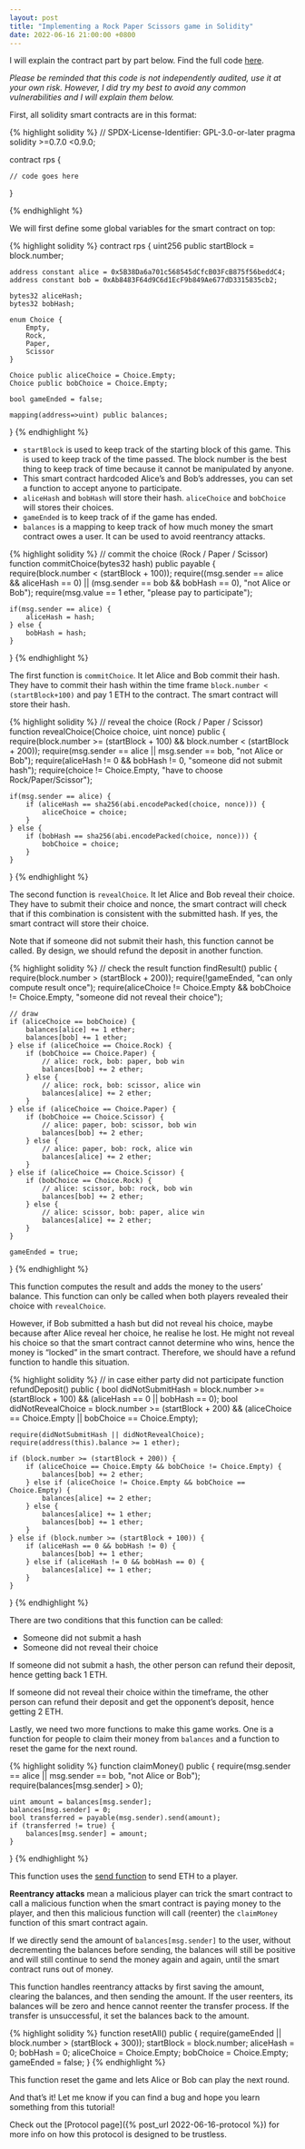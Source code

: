 ```yaml
---
layout: post
title: "Implementing a Rock Paper Scissors game in Solidity"
date: 2022-06-16 21:00:00 +0800
---
```


I will explain the contract part by part below. Find the full code [here](/rps.sol).

_Please be reminded that this code is not independently audited, use it at your own risk. However, I did try my best to avoid any common vulnerabilities and I will explain them below._

First, all solidity smart contracts are in this format:

{% highlight solidity %}
// SPDX-License-Identifier: GPL-3.0-or-later
pragma solidity >=0.7.0 <0.9.0;

contract rps {

    // code goes here

}

{% endhighlight %}

We will first define some global variables for the smart contract on top:

{% highlight solidity %}
contract rps {
    uint256 public startBlock = block.number;

    address constant alice = 0x5B38Da6a701c568545dCfcB03FcB875f56beddC4;
    address constant bob = 0xAb8483F64d9C6d1EcF9b849Ae677dD3315835cb2;

    bytes32 aliceHash;
    bytes32 bobHash;

    enum Choice {
        Empty,
        Rock,
        Paper,
        Scissor
    }

    Choice public aliceChoice = Choice.Empty;
    Choice public bobChoice = Choice.Empty;

    bool gameEnded = false;

    mapping(address=>uint) public balances;

}
{% endhighlight %}

- `startBlock` is used to keep track of the starting block of this game. This is used to keep track of the time passed. The block number is the best thing to keep track of time because it cannot be manipulated by anyone.
- This smart contract hardcoded Alice’s and Bob’s addresses, you can set a function to accept anyone to participate.
- `aliceHash` and `bobHash` will store their hash. `aliceChoice` and `bobChoice` will stores their choices.
- `gameEnded` is to keep track of if the game has ended.
- `balances` is a mapping to keep track of how much money the smart contract owes a user. It can be used to avoid reentrancy attacks.

{% highlight solidity %}
// commit the choice (Rock / Paper / Scissor)
function commitChoice(bytes32 hash) public payable {
    require(block.number < (startBlock + 100));
    require((msg.sender == alice && aliceHash == 0) || (msg.sender == bob && bobHash == 0), "not Alice or Bob");
    require(msg.value == 1 ether, "please pay to participate");

    if(msg.sender == alice) {
        aliceHash = hash;
    } else {
        bobHash = hash;
    }
}
{% endhighlight %}

The first function is `commitChoice`. It let Alice and Bob commit their hash. They have to commit their hash within the time frame `block.number < (startBlock+100)` and pay 1 ETH to the contract. The smart contract will store their hash.

{% highlight solidity %}
// reveal the choice (Rock / Paper / Scissor)
function revealChoice(Choice choice, uint nonce) public {
    require(block.number >= (startBlock + 100) && block.number < (startBlock + 200));
    require(msg.sender == alice || msg.sender == bob, "not Alice or Bob");
    require(aliceHash != 0 && bobHash != 0, "someone did not submit hash");
    require(choice != Choice.Empty, "have to choose Rock/Paper/Scissor");

    if(msg.sender == alice) {
        if (aliceHash == sha256(abi.encodePacked(choice, nonce))) {
            aliceChoice = choice;
        }
    } else {
        if (bobHash == sha256(abi.encodePacked(choice, nonce))) {
            bobChoice = choice;
        }
    }
}
{% endhighlight %}

The second function is `revealChoice`. It let Alice and Bob reveal their choice. They have to submit their choice and nonce, the smart contract will check that if this combination is consistent with the submitted hash. If yes, the smart contract will store their choice.

Note that if someone did not submit their hash, this function cannot be called. By design, we should refund the deposit in another function.

{% highlight solidity %}
// check the result
function findResult() public {
    require(block.number > (startBlock + 200));
    require(!gameEnded, "can only compute result once");
    require(aliceChoice != Choice.Empty && bobChoice != Choice.Empty, "someone did not reveal their choice");

    // draw
    if (aliceChoice == bobChoice) {
        balances[alice] += 1 ether;
        balances[bob] += 1 ether;
    } else if (aliceChoice == Choice.Rock) {
        if (bobChoice == Choice.Paper) {
            // alice: rock, bob: paper, bob win
            balances[bob] += 2 ether;
        } else {
            // alice: rock, bob: scissor, alice win
            balances[alice] += 2 ether;
        }
    } else if (aliceChoice == Choice.Paper) {
        if (bobChoice == Choice.Scissor) {
            // alice: paper, bob: scissor, bob win
            balances[bob] += 2 ether;
        } else {
            // alice: paper, bob: rock, alice win
            balances[alice] += 2 ether;
        }
    } else if (aliceChoice == Choice.Scissor) {
        if (bobChoice == Choice.Rock) {
            // alice: scissor, bob: rock, bob win
            balances[bob] += 2 ether;
        } else {
            // alice: scissor, bob: paper, alice win
            balances[alice] += 2 ether;
        }
    }

    gameEnded = true;
}
{% endhighlight %}

This function computes the result and adds the money to the users’ balance. This function can only be called when both players revealed their choice with `revealChoice`.

However, if Bob submitted a hash but did not reveal his choice, maybe because after Alice reveal her choice, he realise he lost. He might not reveal his choice so that the smart contract cannot determine who wins, hence the money is “locked” in the smart contract. Therefore, we should have a refund function to handle this situation.

{% highlight solidity %}
// in case either party did not participate
function refundDeposit() public {
    bool didNotSubmitHash = block.number >= (startBlock + 100) && (aliceHash == 0 || bobHash == 0);
    bool didNotRevealChoice = block.number >= (startBlock + 200) && (aliceChoice == Choice.Empty || bobChoice == Choice.Empty);

    require(didNotSubmitHash || didNotRevealChoice);
    require(address(this).balance >= 1 ether);

    if (block.number >= (startBlock + 200)) {
        if (aliceChoice == Choice.Empty && bobChoice != Choice.Empty) {
            balances[bob] += 2 ether;
        } else if (aliceChoice != Choice.Empty && bobChoice == Choice.Empty) {
            balances[alice] += 2 ether;
        } else {
            balances[alice] += 1 ether;
            balances[bob] += 1 ether;
        }
    } else if (block.number >= (startBlock + 100)) {
        if (aliceHash == 0 && bobHash != 0) {
            balances[bob] += 1 ether;
        } else if (aliceHash != 0 && bobHash == 0) {
            balances[alice] += 1 ether;
        }
    }
}
{% endhighlight %}

There are two conditions that this function can be called:

- Someone did not submit a hash
- Someone did not reveal their choice

If someone did not submit a hash, the other person can refund their deposit, hence getting back 1 ETH.

If someone did not reveal their choice within the timeframe, the other person can refund their deposit and get the opponent’s deposit, hence getting 2 ETH.

Lastly, we need two more functions to make this game works. One is a function for people to claim their money from `balances` and a function to reset the game for the next round.

{% highlight solidity %}
function claimMoney() public {
    require(msg.sender == alice || msg.sender == bob, "not Alice or Bob");
    require(balances[msg.sender] > 0);

    uint amount = balances[msg.sender];
    balances[msg.sender] = 0;
    bool transferred = payable(msg.sender).send(amount);
    if (transferred != true) {
        balances[msg.sender] = amount;
    }
}
{% endhighlight %}

This function uses the [send function](https://solidity-by-example.org/sending-ether) to send ETH to a player.

**Reentrancy attacks** mean a malicious player can trick the smart contract to call a malicious function when the smart contract is paying money to the player, and then this malicious function will call (reenter) the `claimMoney` function of this smart contract again.

If we directly send the amount of `balances[msg.sender]` to the user, without decrementing the balances before sending, the balances will still be positive and will still continue to send the money again and again, until the smart contract runs out of money.

This function handles reentrancy attacks by first saving the amount, clearing the balances, and then sending the amount. If the user reenters, its balances will be zero and hence cannot reenter the transfer process. If the transfer is unsuccessful, it set the balances back to the amount.

{% highlight solidity %}
function resetAll() public {
    require(gameEnded || block.number > (startBlock + 300));
    startBlock = block.number;
    aliceHash = 0;
    bobHash = 0;
    aliceChoice = Choice.Empty;
    bobChoice = Choice.Empty;
    gameEnded = false;
}
{% endhighlight %}

This function reset the game and lets Alice or Bob can play the next round.

And that’s it! Let me know if you can find a bug and hope you learn something from this tutorial!

Check out the [Protocol page]({% post_url 2022-06-16-protocol  %}) for more info on how this protocol is designed to be trustless.

